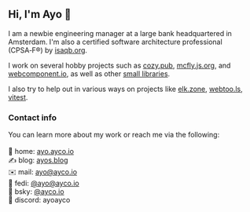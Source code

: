 ## Hi, I'm Ayo 👋

I am a newbie engineering manager at a large bank headquartered in Amsterdam. I'm also a certified software architecture professional (CPSA‑F®) by [isaqb.org](https://isaqb.org).

I work on several hobby projects such as [cozy.pub](https://cozy.pub), [mcfly.js.org](https://mcfly.js.org), and [webcomponent.io](https://webcomponent.io), as well as other [small libraries](https://www.npmjs.com/~aayco).

I also try to help out in various ways on projects like [elk.zone](https://elk.zone), [webtoo.ls](https://m.webtoo.ls), [vitest](https://elk.zone/m.webtoo.ls/@vitest).

### Contact info
You can learn more about my work or reach me via the following:<br><br>
🏡 home: [ayo.ayco.io](https://ayo.ayco.io)<br>
✍️ blog: [ayos.blog](https://ayos.blog)<br>
✉️ mail: ayo@ayco.io<br>
🐘 fedi: [@ayo@ayco.io](https://ayco.io/@ayo)<br>
🦋 bsky: [@ayco.io](https://bsky.app/profile/ayco.io)<br>
💬 discord: ayoayco



